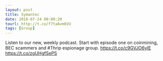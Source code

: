 ```yaml
---
layout: post
title: Symantec
date: 2018-07-24 00:00:20
tourl: http://t.co/f7taAvm6VU
tags: [Group]
---
```

Listen to our new, weekly podcast. Start with episode one on coinmining, BEC scammers and #Thrip espionage group. https://t.co/c9GVJO6yIE https://t.co/zgUHgfSePS